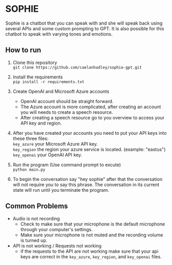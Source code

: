 # SOPHIE

Sophie is a chatbot that you can speak with and she will speak back using several APIs and some custom prompting to GPT. It is also possible for this chatbot to speak with varying tones and emotions.

## How to run

1. Clone this repository <br>
    ```git clone https://github.com/caelanhadley/sophie-gpt.git```

2. Install the requirements <br>
    ```pip install -r requirements.txt```

3. Create OpenAI and Microsoft Azure accounts
   - OpenAI account should be straight forward.
   - The Azure account is more complicated, after creating an account you will needs to create a speech resource.
   - After creating a speech resource go to you overview to access your API key and region.<br>
4. After you have created your accounts you need to put your API keys into these three files:<br>
    ```key_azure``` your Microsoft Azure API key.<br>
    ```key_region``` the region your azure service is located. (example: "eastus")<br>
    ```key_openai``` your OpenAI API key.<br>
5. Run the program (Use command prompt to excute)<br>
    ```python main.py```<br>
6. To begin the conversation say "hey sophie" after that the conversation will not require you to say this phrase. The conversation in its current state will run until you terminate the program.

## Common Problems

- Audio is not recording
  - Check to make sure that your microphone is the default microphone through your computer's settings.
  - Make sure your microphone is not muted and the recording volume is turned up.
- API is not working / Requests not working
  - if the requests to the API are not working make sure that your api keys are correct in the ```key_azure```, ```key_region```, and ```key_openai``` files.
